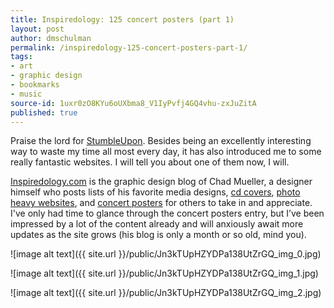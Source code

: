 ```yaml
---
title: Inspiredology: 125 concert posters (part 1)
layout: post
author: dmschulman
permalink: /inspiredology-125-concert-posters-part-1/
tags:
- art
- graphic design
- bookmarks
- music
source-id: 1uxr0zO8KYu6oUXbma8_V1IyPvfj4GQ4vhu-zxJuZitA
published: true
---
```

Praise the lord for [StumbleUpon](https://www.stumbleupon.com/). Besides being an excellently interesting way to waste my time all most every day, it has also introduced me to some really fantastic websites. I will tell you about one of them now, I will.

[Inspiredology.com](https://inspiredology.com/) is the graphic design blog of Chad Mueller, a designer himself who posts lists of his favorite media designs, [cd covers](http://inspiredology.com/graphic-design/99-best-designed-album-covers/#more-91), [photo heavy websites](http://inspiredology.com/graphic-design/40-photo-enhanced-websites/), and [concert posters](http://inspiredology.com/graphic-design/part-1-125-concert-posters/) for others to take in and appreciate. I've only had time to glance through the concert posters entry, but I’ve been impressed by a lot of the content already and will anxiously await more updates as the site grows (his blog is only a month or so old, mind you).

![image alt text]({{ site.url }}/public/Jn3kTUpHZYDPa138UtZrGQ_img_0.jpg)

![image alt text]({{ site.url }}/public/Jn3kTUpHZYDPa138UtZrGQ_img_1.jpg)

![image alt text]({{ site.url }}/public/Jn3kTUpHZYDPa138UtZrGQ_img_2.jpg)

